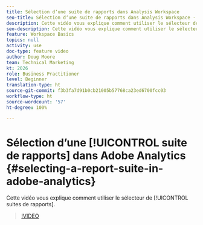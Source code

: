 ```yaml
---
title: Sélection dʼune suite de rapports dans Analysis Workspace
seo-title: Sélection dʼune suite de rapports dans Analysis Workspace - Adobe Analytics
description: Cette vidéo vous explique comment utiliser le sélecteur de suites de rapports.
seo-description: Cette vidéo vous explique comment utiliser le sélecteur de suites de rapports. - Adobe Analytics
feature: Workspace Basics
topics: null
activity: use
doc-type: feature video
author: Doug Moore
team: Technical Marketing
kt: 2026
role: Business Practitioner
level: Beginner
translation-type: ht
source-git-commit: f3b3fa7d91b0cb21005b57768ca23ed6700fcc03
workflow-type: ht
source-wordcount: '57'
ht-degree: 100%

---
```



# Sélection dʼune [!UICONTROL suite de rapports] dans Adobe Analytics {#selecting-a-report-suite-in-adobe-analytics}

Cette vidéo vous explique comment utiliser le sélecteur de [!UICONTROL suites de rapports].

>[!VIDEO](https://video.tv.adobe.com/v/23967/?quality=12)
